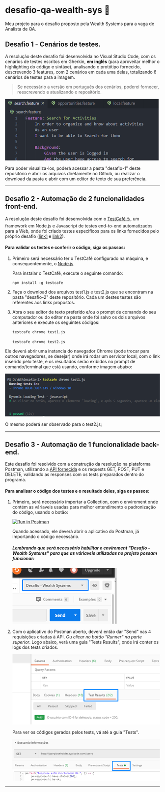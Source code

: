 # desafio-qa-wealth-sys 🚀
Meu projeto para o desafio proposto pela Wealth Systems para a vaga de Analista de QA.

## Desafio 1 - Cenários de testes.

A resolução deste desafio foi desenvolvida no Visual Studio Code, com os cenários de testes escritos em Gherkin, **em inglês** (para aproveitar melhor o highlighting do código e sintáxe), analisando o protótipo fornecido, descrevendo 3 features, com 2 cenários em cada uma delas, totalizando 6 cenários de testes para a imagem.

> Se necessário a versão em português dos cenários, poderei fornecer, reescrevendo e atualizando o repositório.

![Scenarios](./images/scrrec_feat.gif "Scenarios")

Para poder visualiza-los, poderá acessar a pasta "desafio-1" deste repositório e abrir os arquivos diretamente no Github, ou realizar o download da pasta e abrir com um editor de texto de sua preferência.

---

## Desafio 2 - Automação de 2 funcionalidades front-end.

A resolução deste desafio foi desenvolvida com o [TestCafé ☕️](https://devexpress.github.io/testcafe/), um framework em Node.js e Javascript de testes end-to-end automatizados para a Web, onde foi criado testes especificos para os links fornecidos pelo próprio desafio ([link1](https://the-internet.herokuapp.com/dynamic_loading/1) e [link2](https://the-internet.herokuapp.com/challenging_dom)).

#### Para validar os testes e conferir o código, siga os passos:

1.  Primeiro será necessário ter o TestCafé configurado na máquina, e consequentemente, o [Node.js](https://nodejs.org/en/download/).

    Para instalar o TestCafé, execute o seguinte comando: 
        
        npm install -g testcafe
    
2.  Faça o download dos arquivos test1.js e test2.js que se encontram na pasta "desafio-2" deste repositório. Cada um destes testes são referentes aos links propostos.

3.  Abra o seu editor de texto preferido e/ou o prompt de comando do seu computador ou do editor na pasta onde foi salvo os dois arquivos anteriores e execute os seguintes códigos:
    
        testcafe chrome test1.js
        
        testcafe chrome test2.js
        
Ele deverá abrir uma instancia do navegador Chrome (pode trocar para outros navegadores, se desejar) onde irá rodar um servidor local, com o link inserido pelo teste, e os resultados serão exibidos no prompt de comando/terminal que está usando, conforme imagem abaixo:

![Output do terminal no Visual Studio Code](./images/scrsht_test1_output.png "Output do terminal no Visual Studio Code")

O mesmo poderá ser observado para o test2.js;

---

## Desafio 3 - Automação de 1 funcionalidade back-end.

Este desafio foi resolvido com a construção da resolução na plataforma Postman, utilizando a [API fornecida](http://jsonplaceholder.typicode.com/users/ "JSONPlaceHolder") e os requests GET, POST, PUT e DELETE, validando as responses com os tests preparados dentro do programa.

#### Para analisar o código dos testes e o resultado deles, siga os passos:

1.  Primeiro, será necessário importar a Collection, com o enviroment onde contém as váriaveis usadas para melhor entendimento e padronização do código, usando o botão:

    [![Run in Postman](https://run.pstmn.io/button.svg)](https://app.getpostman.com/run-collection/01a18f4a2110bc50eba2#?env%5BDesafio%20-%20Wealth%20Systems%5D=W3sia2V5IjoidXNlcl9pZCIsInZhbHVlIjoiNCIsImVuYWJsZWQiOnRydWV9LHsia2V5IjoidXJsIiwidmFsdWUiOiJodHRwOi8vanNvbnBsYWNlaG9sZGVyLnR5cGljb2RlLmNvbS91c2VycyIsImVuYWJsZWQiOnRydWV9XQ==)
    
    Quando acessado, ele deverá abrir o aplicativo do Postman, já importando o código necessário.

    ##### Lembrando que será necessário habilitar o enviroment "Desafio - Wealth Systems" para que as váriaveis utilizadas no projeto possam funcionar:

    ![Enviroment](./images/scrsht_postman_enviroment.png "Enviroment")
    
2.  Com o aplicativo do Postman aberto, deverá então dar "Send" nas 4 requisições criadas à API. *Ou clicar no botão "Runner" na parte superior*. Logo abaixo, verá uma guia "Tests Results", onde irá conter os logs dos tests criados.

    ![Tests Results](./images/scrsht_postman_testresults.png "Tests Results")

    Para ver os códigos gerados pelos tests, vá até a guia "Tests".

    ![Tests Codes](./images/scrsht_postman_tests.png "Tests Codes")

---
